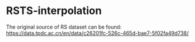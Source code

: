 # RSTS-interpolation
The original source of RS dataset can be found: https://data.tpdc.ac.cn/en/data/c26201fc-526c-465d-bae7-5f02fa49d738/ 
